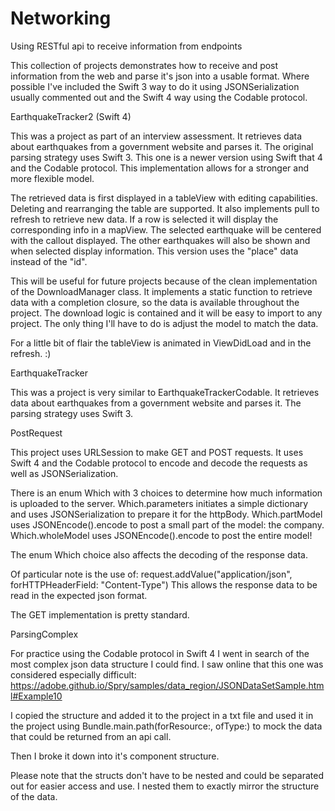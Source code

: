 # Networking
Using RESTful api to receive information from endpoints

This collection of projects demonstrates how to receive and post information from the web and parse it's json into a usable format.
Where possible I've included the Swift 3 way to do it using JSONSerialization usually commented out and the Swift 4 way using the Codable protocol.

EarthquakeTracker2
(Swift 4)

This was a project as part of an interview assessment.
It retrieves data about earthquakes from a government website and parses it.
The original parsing strategy uses Swift 3.
This one is a newer version using Swift that 4 and the Codable protocol.
This implementation allows for a stronger and more flexible model.

The retrieved data is first displayed in a tableView with editing capabilities.
Deleting and rearranging the table are supported.
It also implements pull to refresh to retrieve new data.
If a row is selected it will display the corresponding info in a mapView.
The selected earthquake will be centered with the callout displayed.
The other earthquakes will also be shown and when selected display information.
This version uses the "place" data instead of the "id".

This will be useful for future projects because of the clean implementation of the DownloadManager class.
It implements a static function to retrieve data with a completion closure,
so the data is available throughout the project.
The download logic is contained and it will be easy to import to any project.
The only thing I'll have to do is adjust the model to match the data.

For a little bit of flair the tableView is animated in ViewDidLoad and in the refresh.
:)


EarthquakeTracker

This was a project is very similar to EarthquakeTrackerCodable.
It retrieves data about earthquakes from a government website and parses it.
The parsing strategy uses Swift 3.


PostRequest

This project uses URLSession to make GET and POST requests.
It uses Swift 4 and the Codable protocol to encode and decode the requests
as well as JSONSerialization.

There is an enum Which with 3 choices to determine how much information is uploaded to the server.
Which.parameters initiates a simple dictionary and uses JSONSerialization to prepare it for the httpBody.
Which.partModel uses JSONEncode().encode to post a small part of the model: the company.
Which.wholeModel uses JSONEncode().encode to post the entire model!

The enum Which choice also affects the decoding of the response data.

Of particular note is the use of:
request.addValue("application/json", forHTTPHeaderField: "Content-Type")
This allows the response data to be read in the expected json format.

The GET implementation is pretty standard.


ParsingComplex

For practice using the Codable protocol in Swift 4
I went in search of the most complex json data structure I could find.
I saw online that this one was considered especially difficult:
https://adobe.github.io/Spry/samples/data_region/JSONDataSetSample.html#Example10

I copied the structure and added it to the project
in a txt file and used it in the project using Bundle.main.path(forResource:, ofType:)
to mock the data that could be returned from an api call.

Then I broke it down into it's component structure.

Please note that the structs don't have to be nested
and could be separated out for easier access and use.
I nested them to exactly mirror the structure of the data.
